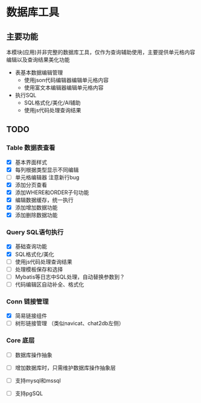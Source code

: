 # 数据库工具

## 主要功能

本模块(应用)并非完整的数据库工具，仅作为查询辅助使用，主要提供单元格内容编辑以及查询结果美化功能

- 表基本数据编辑管理
  - 使用json代码编辑器编辑单元格内容
  - 使用富文本编辑器编辑单元格内容
- 执行SQL
  - SQL格式化/美化/AI辅助
  - 使用js代码处理查询结果

## TODO

### Table 数据表查看
- [x] 基本界面样式
- [x] 每列根据类型显示不同编辑
- [ ] 单元格编辑器 注意新行bug
- [x] 添加分页查看
- [x] 添加WHERE和ORDER子句功能
- [x] 编辑数据缓存，统一执行
- [x] 添加增加数据功能
- [x] 添加删除数据功能

### Query SQL语句执行
- [x] 基础查询功能
- [x] SQL格式化/美化
- [ ] 使用js代码处理查询结果
- [ ] 处理模板保存和选择
- [ ] Mybatis等日志中SQL处理，自动替换参数到？
- [ ] 代码编辑区自动补全、格式化

### Conn 链接管理
- [x] 简易链接组件
- [ ] 树形链接管理 （类似navicat、chat2db左侧）

### Core 底层
- [ ] 数据库操作抽象
- [ ] 增加数据库时，只需维护数据库操作抽象层
- [ ] 支持mysql和mssql
- [ ] 支持pgSQL

